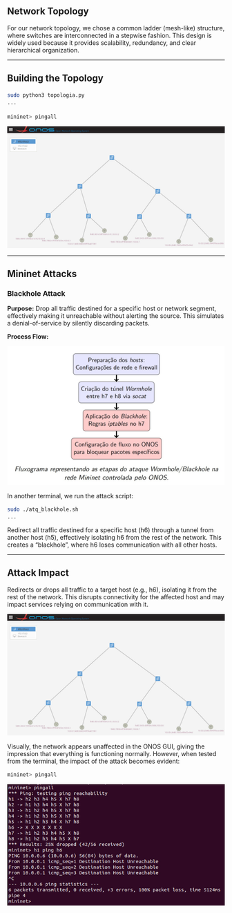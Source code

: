 
## Network Topology
For our network topology, we chose a common ladder (mesh-like) structure, where switches are interconnected in a stepwise fashion. This design is widely used because it provides scalability, redundancy, and clear hierarchical organization.

---
## Building the Topology

```bash
sudo python3 topologia.py
...

mininet> pingall
```
![topologia ONOS](images/topologia_no_Onos.jpeg)

---

## Mininet Attacks

### Blackhole Attack

**Purpose:** Drop all traffic destined for a specific host or network segment, effectively making it unreachable without alerting the source. This simulates a denial-of-service by silently discarding packets.

**Process Flow:**

![topologia ONOS](images/Blackhole.jpeg)


In another terminal, we run the attack script:

```bash
sudo ./atq_blackhole.sh
...

```
Redirect all traffic destined for a specific host (h6) through a tunnel from another host (h5), effectively isolating h6 from the rest of the network. This creates a “blackhole”, where h6 loses communication with all other hosts.

---
## Attack Impact
Redirects or drops all traffic to a target host (e.g., h6), isolating it from the rest of the network. This disrupts connectivity for the affected host and may impact services relying on communication with it.

![topologia ONOS](images/topologia_no_Onos.jpeg)

Visually, the network appears unaffected in the ONOS GUI, giving the impression that everything is functioning normally. However, when tested from the terminal, the impact of the attack becomes evident:

```bash
mininet> pingall
```

![Script attack conection](images/pos_atq_black.jpeg)
